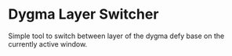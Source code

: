 # Dygma Layer Switcher
 Simple tool to switch between layer of the dygma defy base on the currently active window.
